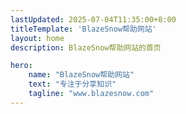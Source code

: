```yaml
---
lastUpdated: 2025-07-04T11:35:00+8:00
titleTemplate: 'BlazeSnow帮助网站'
layout: home
description: BlazeSnow帮助网站的首页

hero:
    name: "BlazeSnow帮助网站"
    text: "专注于分享知识"
    tagline: "www.blazesnow.com"
---
```


<script setup>
import index from "./Homepage/index.vue"
</script>

<index />

